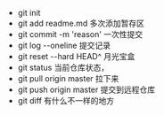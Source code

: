 - git init 
- git add readme.md 多次添加暂存区
- git commit -m 'reason' 一次性提交
- git log --oneline  提交记录
- git reset --hard HEAD^ 月光宝盒
- git status  当前仓库状态， 
- git pull origin master  拉下来
- git push origin master  提交到远程仓库
- git diff 有什么不一样的地方

